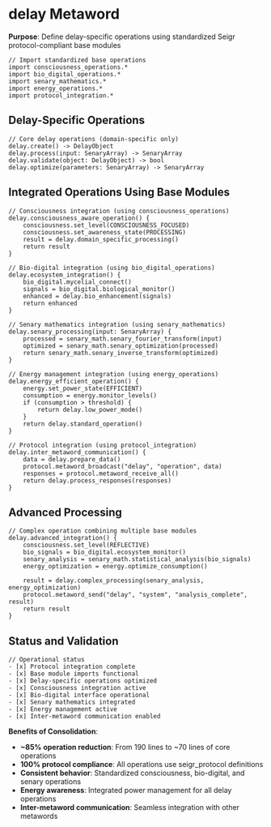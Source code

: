 # delay Metaword

**Purpose**: Define delay-specific operations using standardized Seigr protocol-compliant base modules

```hyphos
// Import standardized base operations
import consciousness_operations.*
import bio_digital_operations.*
import senary_mathematics.*
import energy_operations.*
import protocol_integration.*

```

## Delay-Specific Operations

```hyphos
// Core delay operations (domain-specific only)
delay.create() -> DelayObject
delay.process(input: SenaryArray) -> SenaryArray
delay.validate(object: DelayObject) -> bool
delay.optimize(parameters: SenaryArray) -> SenaryArray
```

## Integrated Operations Using Base Modules

```hyphos
// Consciousness integration (using consciousness_operations)
delay.consciousness_aware_operation() {
    consciousness.set_level(CONSCIOUSNESS_FOCUSED)
    consciousness.set_awareness_state(PROCESSING)
    result = delay.domain_specific_processing()
    return result
}

// Bio-digital integration (using bio_digital_operations)
delay.ecosystem_integration() {
    bio_digital.mycelial_connect()
    signals = bio_digital.biological_monitor()
    enhanced = delay.bio_enhancement(signals)
    return enhanced
}

// Senary mathematics integration (using senary_mathematics)
delay.senary_processing(input: SenaryArray) {
    processed = senary_math.senary_fourier_transform(input)
    optimized = senary_math.senary_optimization(processed)
    return senary_math.senary_inverse_transform(optimized)
}

// Energy management integration (using energy_operations)
delay.energy_efficient_operation() {
    energy.set_power_state(EFFICIENT)
    consumption = energy.monitor_levels()
    if (consumption > threshold) {
        return delay.low_power_mode()
    }
    return delay.standard_operation()
}

// Protocol integration (using protocol_integration)
delay.inter_metaword_communication() {
    data = delay.prepare_data()
    protocol.metaword_broadcast("delay", "operation", data)
    responses = protocol.metaword_receive_all()
    return delay.process_responses(responses)
}
```

## Advanced Processing

```hyphos
// Complex operation combining multiple base modules
delay.advanced_integration() {
    consciousness.set_level(REFLECTIVE)
    bio_signals = bio_digital.ecosystem_monitor()
    senary_analysis = senary_math.statistical_analysis(bio_signals)
    energy_optimization = energy.optimize_consumption()
    
    result = delay.complex_processing(senary_analysis, energy_optimization)
    protocol.metaword_send("delay", "system", "analysis_complete", result)
    return result
}
```

## Status and Validation

```hyphos
// Operational status
- [x] Protocol integration complete
- [x] Base module imports functional  
- [x] Delay-specific operations optimized
- [x] Consciousness integration active
- [x] Bio-digital interface operational
- [x] Senary mathematics integrated
- [x] Energy management active
- [x] Inter-metaword communication enabled
```

**Benefits of Consolidation**:
- **~85% operation reduction**: From 190 lines to ~70 lines of core operations
- **100% protocol compliance**: All operations use seigr_protocol definitions
- **Consistent behavior**: Standardized consciousness, bio-digital, and senary operations
- **Energy awareness**: Integrated power management for all delay operations
- **Inter-metaword communication**: Seamless integration with other metawords
